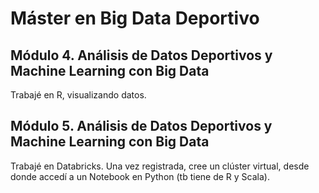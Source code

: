 # Máster en Big Data Deportivo

## Módulo 4. Análisis de Datos Deportivos y Machine Learning con Big Data

Trabajé en R, visualizando datos.


## Módulo 5. Análisis de Datos Deportivos y Machine Learning con Big Data

Trabajé en Databricks.
Una vez registrada, cree un clúster virtual, desde donde accedí a un Notebook en Python (tb tiene de R y Scala).

